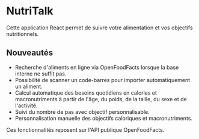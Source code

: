 # NutriTalk

Cette application React permet de suivre votre alimentation et vos objectifs nutritionnels.

## Nouveautés

- Recherche d'aliments en ligne via OpenFoodFacts lorsque la base interne ne suffit pas.
- Possibilité de scanner un code-barres pour importer automatiquement un aliment.
- Calcul automatique des besoins quotidiens en calories et macronutriments à partir de l'âge, du poids, de la taille, du sexe et de l'activité.
- Suivi du nombre de pas avec objectif personnalisable.
- Personnalisation manuelle des objectifs caloriques et macronutriments.

Ces fonctionnalités reposent sur l'API publique OpenFoodFacts.
